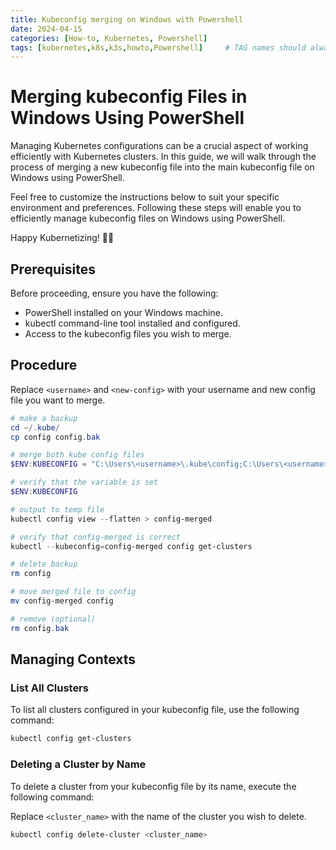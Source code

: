 ```yaml
---
title: Kubeconfig merging on Windows with Powershell 
date: 2024-04-15
categories: [How-to, Kubernetes, Powershell]
tags: [kubernetes,k8s,k3s,howto,Powershell]     # TAG names should always be lowercase
---
```


# Merging kubeconfig Files in Windows Using PowerShell

Managing Kubernetes configurations can be a crucial aspect of working efficiently with Kubernetes clusters. In this guide, we will walk through the process of merging a new kubeconfig file into the main kubeconfig file on Windows using PowerShell.

Feel free to customize the instructions below to suit your specific environment and preferences. Following these steps will enable you to efficiently manage kubeconfig files on Windows using PowerShell.

Happy Kubernetizing! 🚀🔧

## Prerequisites

Before proceeding, ensure you have the following:

- PowerShell installed on your Windows machine.
- kubectl command-line tool installed and configured.
- Access to the kubeconfig files you wish to merge.

## Procedure

Replace `<username>` and `<new-config>` with your username and new config file you want to merge.
```powershell
# make a backup
cd ~/.kube/
cp config config.bak

# merge both kube config files
$ENV:KUBECONFIG = "C:\Users\<username>\.kube\config;C:\Users\<username>\.kube\<new-config>"

# verify that the variable is set
$ENV:KUBECONFIG

# output to temp file
kubectl config view --flatten > config-merged

# verify that config-merged is correct
kubectl --kubeconfig=config-merged config get-clusters

# delete backup
rm config

# move merged file to config
mv config-merged config

# remove (optional)
rm config.bak
```

## Managing Contexts

### List All Clusters

To list all clusters configured in your kubeconfig file, use the following command:

```powershell
kubectl config get-clusters
```


### Deleting a Cluster by Name

To delete a cluster from your kubeconfig file by its name, execute the following command:

Replace `<cluster_name>` with the name of the cluster you wish to delete.
```powershell
kubectl config delete-cluster <cluster_name>
```